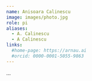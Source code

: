 ```yaml
---
name: Anisoara Calinescu
image: images/photo.jpg
role: pi
aliases:
  - A. Calinescu
  - A Calinescu
links:
  #home-page: https://arnau.ai
  #orcid: 0000-0001-5055-9863
---
```


...
